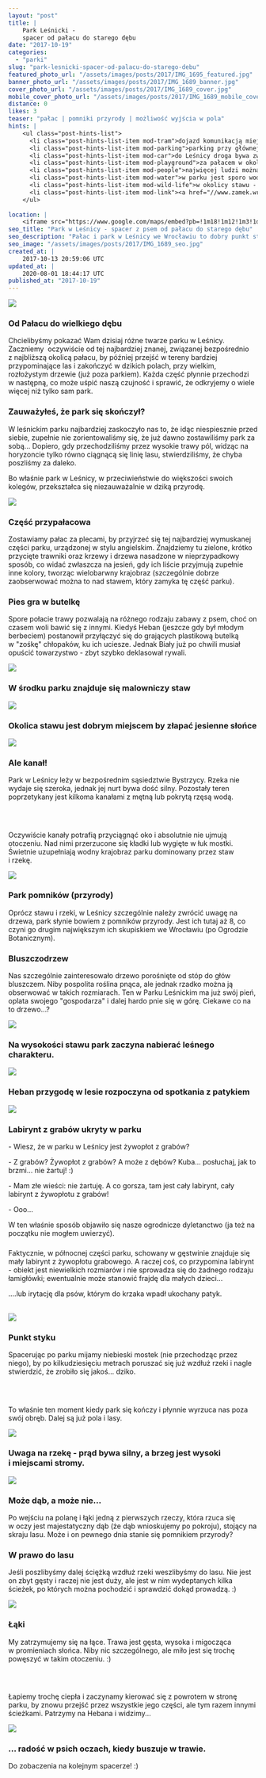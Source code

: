 ```yaml
---
layout: "post"
title: |
    Park Leśnicki -
    spacer od pałacu do starego dębu
date: "2017-10-19"
categories:
  - "parki"
slug: "park-lesnicki-spacer-od-palacu-do-starego-debu"
featured_photo_url: "/assets/images/posts/2017/IMG_1695_featured.jpg"
banner_photo_url: "/assets/images/posts/2017/IMG_1689_banner.jpg"
cover_photo_url: "/assets/images/posts/2017/IMG_1689_cover.jpg"
mobile_cover_photo_url: "/assets/images/posts/2017/IMG_1689_mobile_cover.jpg"
distance: 0
likes: 3
teaser: "pałac | pomniki przyrody | możliwość wyjścia w pola"
hints: |
    <ul class="post-hints-list">
      <li class="post-hints-list-item mod-tram">dojazd komunikacją miejską <a href="//jakdojade.pl/wroclaw/trasa/?tn=Park%20Leśnicki&tc=51.1486188:16.8738567" target="_blank">sprawdź na jakdojade.pl</a></li>
      <li class="post-hints-list-item mod-parking">parking przy głównej i bocznej bramie (przy ul. Marszowickiej)</li>
      <li class="post-hints-list-item mod-car">do Leśnicy droga bywa zwykle zakorkowana</li>
      <li class="post-hints-list-item mod-playground">za pałacem w okolicy bramy bocznej jest plac zabaw dla dzieci</li>
      <li class="post-hints-list-item mod-people">najwięcej ludzi można spotkać w części przypałacowej</li>
      <li class="post-hints-list-item mod-water">w parku jest sporo wody - staw, kanały, rzeka</li>
      <li class="post-hints-list-item mod-wild-life">w okolicy stawu - kaczki; w części leśnej - wiewiórki; dalej w polach zające</li>
      <li class="post-hints-list-item mod-link"><a href="//www.zamek.wroclaw.pl" target="_blank">strona Centrum Kultury Zamek</a></li>
    </ul>
    
location: |
    <iframe src="https://www.google.com/maps/embed?pb=!1m18!1m12!1m3!1d40055.5778860345!2d16.899620456242754!3d51.136616733452044!2m3!1f0!2f0!3f0!3m2!1i1024!2i768!4f13.1!3m3!1m2!1s0x470f9545ab4aea5d%3A0x15fe2dbbc5a2b10b!2sPark+Le%C5%9Bnicki!5e0!3m2!1spl!2spl!4v1508059288823"></iframe>
seo_title: "Park w Leśnicy - spacer z psem od pałacu do starego dębu"
seo_description: "Pałac i park w Leśnicy we Wrocławiu to dobry punkt startowy na spacer z psem. Sprawdź, gdzie dotarliśmy tym razem."
seo_image: "/assets/images/posts/2017/IMG_1689_seo.jpg"
created_at: |
    2017-10-13 20:59:06 UTC
updated_at: |
    2020-08-01 18:44:17 UTC
published_at: "2017-10-19"
---
```


<section class="post-section">
  <div class="post-section-photo">
    <img src="{{ '/assets/images/posts/2017/IMG_1695.jpg' | relative_url }}">
  </div>
  <div class="post-section-wrapper">
    <section class="post-section-content">
      <h1>Od Pałacu do wielkiego dębu</h1><p>Chcielibyśmy pokazać Wam dzisiaj różne twarze parku w Leśnicy. Zaczniemy &nbsp;oczywiście od tej najbardziej znanej, związanej bezpośrednio z najbliższą okolicą pałacu, by później przejść w tereny bardziej przypominające las i zakończyć w dzikich polach, przy wielkim, rozłożystym drzewie (już poza parkiem). Każda część płynnie przechodzi w następną, co może uśpić naszą czujność i sprawić, że odkryjemy o wiele więcej niż tylko sam park.</p>
    </section>
    <section class="post-section-content">
      <h1>Zauważyłeś, że park się skończył?</h1><p>W leśnickim parku najbardziej zaskoczyło nas to, że idąc niespiesznie przed siebie, zupełnie nie zorientowaliśmy się, że już dawno zostawiliśmy park za sobą... Dopiero, gdy przechodziliśmy przez wysokie trawy pól, widząc na horyzoncie tylko równo ciągnącą się linię lasu, stwierdziliśmy, że chyba poszliśmy za daleko.</p><p>Bo właśnie park w&nbsp;Leśnicy, w&nbsp;przeciwieństwie do większości swoich kolegów, przekształca się niezauważalnie w&nbsp;dziką przyrodę.</p>
    </section>
  </div>
</section>
<section class="post-section">
  <div class="post-section-photo">
    <img src="{{ '/assets/images/posts/2017/IMG_1688.jpg' | relative_url }}">
  </div>
  <div class="post-section-wrapper">
    <section class="post-section-content">
      <h1>Część przypałacowa</h1>
      <p>Zostawiamy pałac za plecami, by przyjrzeć się tej najbardziej wymuskanej części parku, urządzonej w stylu angielskim. Znajdziemy tu zielone, krótko przycięte trawniki oraz krzewy i&nbsp;drzewa nasadzone w&nbsp;nieprzypadkowy sposób, co widać zwłaszcza na jesień, gdy ich liście przyjmują zupełnie inne kolory, tworząc wielobarwny krajobraz (szczególnie dobrze zaobserwować można to nad stawem, który zamyka tę część parku).&nbsp;</p>
    </section>
    <section class="post-section-content">
      <h1>Pies gra w&nbsp;butelkę</h1>
      <p>Spore połacie trawy pozwalają na różnego rodzaju zabawy z&nbsp;psem, choć on czasem woli bawić się z&nbsp;innymi. Kiedyś Heban (jeszcze gdy był młodym berbeciem) postanowił przyłączyć się do grających plastikową butelką w "zośkę" chłopaków, ku ich uciesze. Jednak Biały już po chwili musiał opuścić towarzystwo - zbyt szybko deklasował rywali.</p>
    </section>
  </div>
</section>
<section class="post-section">
  <div class="post-section-photo">
    <img src="{{ '/assets/images/posts/2017/IMG_1679.jpg' | relative_url }}">
  </div>
  <div class="post-section-wrapper">
    <section class="post-section-content mod-single">
      <h1>W środku parku znajduje się malowniczy staw</h1></section>
  </div>
</section>
<section class="post-section">
  <div class="post-section-photo">
    <img src="{{ '/assets/images/posts/2017/IMG_1557.jpg' | relative_url }}">
  </div>
  <div class="post-section-wrapper">
    <section class="post-section-content mod-single">
      <h1>Okolica stawu jest dobrym miejscem by złapać jesienne słońce</h1></section>
  </div>
</section>
<section class="post-section">
  <div class="post-section-photo">
    <img src="{{ '/assets/images/posts/2017/IMG_1349.jpg' | relative_url }}">
  </div>
  <div class="post-section-wrapper">
    <section class="post-section-content">
      <h1>Ale kanał!</h1>
      <p>Park w&nbsp;Leśnicy leży w&nbsp;bezpośrednim sąsiedztwie Bystrzycy. Rzeka nie wydaje się szeroka, jednak jej nurt bywa dość silny. Pozostały teren poprzetykany jest kilkoma kanałami z&nbsp;mętną lub pokrytą rzęsą wodą.</p>
    </section>
    <section class="post-section-content">
      <h1><br></h1>
      <p>Oczywiście kanały potrafią przyciągnąć oko i&nbsp;absolutnie nie ujmują otoczeniu. Nad nimi przerzucone się kładki lub wygięte w&nbsp;łuk mostki. Świetnie uzupełniają wodny krajobraz parku dominowany przez staw i rzekę.</p>
    </section>
  </div>
</section>
<section class="post-section">
  <div class="post-section-photo">
    <img src="{{ '/assets/images/posts/2017/IMG_1669.jpg' | relative_url }}">
  </div>
  <div class="post-section-wrapper">
    <section class="post-section-content">
      <h1>Park pomników (przyrody)</h1>
      <p>Oprócz stawu i rzeki, w Leśnicy szczególnie należy zwrócić uwagę na drzewa, park słynie bowiem z&nbsp;pomników przyrody. Jest ich tutaj aż 8, co czyni go drugim największym ich skupiskiem we Wrocławiu (po Ogrodzie Botanicznym).</p>
    </section>
    <section class="post-section-content">
      <h1>Bluszczodrzew</h1>
      <p>Nas szczególnie zainteresowało drzewo porośnięte od stóp do głów bluszczem. Niby pospolita roślina pnąca, ale jednak rzadko można ją obserwować w&nbsp;takich rozmiarach. Ten w&nbsp;Parku Leśnickim ma już swój pień, oplata swojego "gospodarza" i dalej hardo pnie się w&nbsp;górę. Ciekawe co na to drzewo...?</p>
    </section>
  </div>
</section>
<section class="post-section">
  <div class="post-section-photo">
    <img src="{{ '/assets/images/posts/2017/IMG_1524.jpg' | relative_url }}">
  </div>
  <div class="post-section-wrapper">
    <section class="post-section-content mod-single">
      <h1>Na wysokości stawu park zaczyna nabierać leśnego charakteru.</h1></section>
  </div>
</section>
<section class="post-section">
  <div class="post-section-photo">
    <img src="{{ '/assets/images/posts/2017/IMG_1542.jpg' | relative_url }}">
  </div>
  <div class="post-section-wrapper">
    <section class="post-section-content mod-single">
      <h1>Heban przygodę w&nbsp;lesie rozpoczyna od spotkania z&nbsp;patykiem</h1></section>
  </div>
</section>
<section class="post-section">
  <div class="post-section-photo">
    <img src="{{ '/assets/images/posts/2017/IMG_1584.jpg' | relative_url }}">
  </div>
  <div class="post-section-wrapper">
    <section class="post-section-content">
      <h1>Labirynt z&nbsp;grabów ukryty w&nbsp;parku</h1>
      <p>- Wiesz, że w&nbsp;parku w&nbsp;Leśnicy jest żywopłot z&nbsp;grabów?</p><p>- Z&nbsp;grabów? Żywopłot z&nbsp;grabów? A&nbsp;może z&nbsp;dębów? Kuba... posłuchaj, jak to brzmi... nie żartuj! :)</p><p>- Mam złe wieści: nie żartuję. A&nbsp;co gorsza, tam jest cały labirynt, cały labirynt z&nbsp;żywopłotu z&nbsp;grabów!</p><p>- Ooo...</p><p>W ten właśnie sposób objawiło się nasze ogrodnicze dyletanctwo (ja też na początku nie mogłem uwierzyć).</p>
    </section>
    <section class="post-section-content">
      <h1></h1>
      <p>Faktycznie, w&nbsp;północnej części parku, schowany w&nbsp;gęstwinie znajduje się mały labirynt z&nbsp;żywopłotu grabowego. A&nbsp;raczej coś, co przypomina labirynt - obiekt jest niewielkich rozmiarów i nie sprowadza się do żadnego rodzaju łamigłówki; ewentualnie może stanowić frajdę dla małych dzieci...</p><p>....lub irytację dla psów, którym do krzaka wpadł ukochany patyk.</p>
    </section>
  </div>
</section>
<section class="post-section">
  <div class="post-section-photo">
    <br></div><div class="post-section-wrapper">
  </div>
</section>
<section class="post-section">
  <div class="post-section-photo">
    <img src="{{ '/assets/images/posts/2017/IMG_1610.jpg' | relative_url }}">
  </div>
  <div class="post-section-wrapper">
    <section class="post-section-content">
      <h1>Punkt styku</h1>
      <p>Spacerując po parku mijamy niebieski mostek (nie przechodząc przez niego), by po kilkudziesięciu metrach poruszać się już wzdłuż rzeki i&nbsp;nagle stwierdzić, że zrobiło się jakoś... dziko.</p>
    </section>
    <section class="post-section-content">
      <h1><br></h1>
      <p>To właśnie ten moment kiedy park się kończy i&nbsp;płynnie wyrzuca nas poza swój obręb. Dalej są już pola i&nbsp;lasy.</p>
    </section>
  </div>
</section>
<section class="post-section">
  <div class="post-section-photo">
    <img src="{{ '/assets/images/posts/2017/IMG_1617.jpg' | relative_url }}">
  </div>
  <div class="post-section-wrapper">
    <section class="post-section-content mod-single">
      <h1>Uwaga na rzekę -&nbsp;prąd bywa silny, a&nbsp;brzeg jest wysoki i&nbsp;miejscami stromy.</h1></section>
  </div>
</section>
<section class="post-section">
  <div class="post-section-photo">
    <img src="{{ '/assets/images/posts/2017/IMG_1637.jpg' | relative_url }}">
  </div>
  <div class="post-section-wrapper">
    <section class="post-section-content">
      <h1>Może dąb, a&nbsp;może nie...</h1>
      <p>Po wejściu na polanę i&nbsp;łąki jedną z&nbsp;pierwszych rzeczy, która rzuca się w&nbsp;oczy jest majestatyczny dąb (że dąb wnioskujemy po pokroju), stojący na skraju lasu. Może i&nbsp;on pewnego dnia stanie się pomnikiem przyrody?</p>
    </section>
    <section class="post-section-content">
      <h1>W prawo do lasu</h1>
      <p>Jeśli poszlibyśmy dalej ściężką wzdłuż rzeki weszlibyśmy do lasu. Nie jest on zbyt gęsty i&nbsp;raczej nie jest duży, ale jest w&nbsp;nim wydeptanych kilka ścieżek, po których można pochodzić i&nbsp;sprawdzić dokąd prowadzą. :)</p>
    </section>
  </div>
</section>
<section class="post-section">
  <div class="post-section-photo">
    <img src="{{ '/assets/images/posts/2017/IMG_1643.jpg' | relative_url }}">
  </div>
  <div class="post-section-wrapper">
    <section class="post-section-content">
      <h1>Łąki</h1>
      <p>My zatrzymujemy się na łące. Trawa jest gęsta, wysoka i&nbsp;migocząca w&nbsp;promieniach słońca. Niby nic szczególnego, ale miło jest się trochę powęszyć w&nbsp;takim otoczeniu. :)</p>
    </section>
    <section class="post-section-content">
      <h1><br></h1>
      <p>Łapiemy trochę ciepła i&nbsp;zaczynamy kierować się z&nbsp;powrotem w&nbsp;stronę parku, by znowu przejść przez wszystkie jego części, ale tym razem innymi ścieżkami. Patrzymy na Hebana i&nbsp;widzimy...</p>
    </section>
  </div>
</section>
<section class="post-section">
  <div class="post-section-photo">
    <img src="{{ '/assets/images/posts/2017/IMG_1656.jpg' | relative_url }}">
  </div>
  <div class="post-section-wrapper">
    <section class="post-section-content mod-single">
      <h1>... radość w&nbsp;psich oczach, kiedy buszuje w&nbsp;trawie.</h1>
      <p>Do zobaczenia na kolejnym spacerze! :)</p>
    </section>
  </div>
</section>
